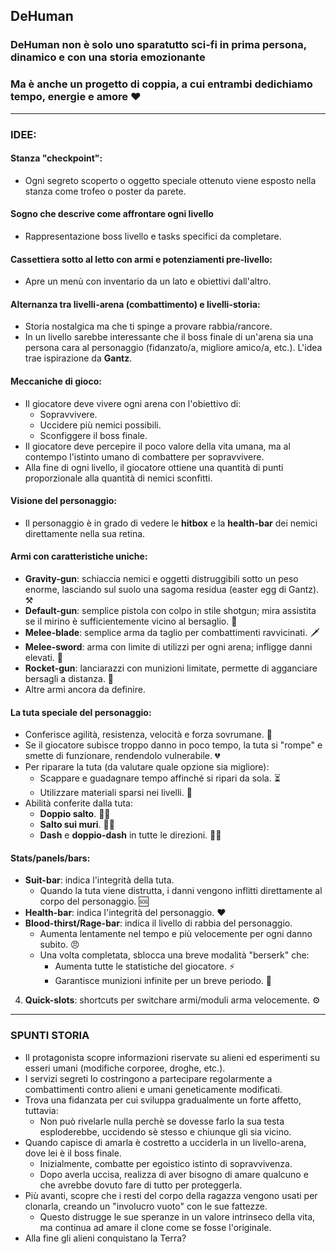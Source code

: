 ## DeHuman
### DeHuman non è solo uno sparatutto sci-fi in prima persona, dinamico e con una storia emozionante
### Ma è anche un progetto di coppia, a cui entrambi dedichiamo tempo, energie e amore ❤️

---

### IDEE:
#### Stanza "checkpoint":
 - Ogni segreto scoperto o oggetto speciale ottenuto viene esposto nella stanza come trofeo o poster da parete.

#### Sogno che descrive come affrontare ogni livello 
 - Rappresentazione boss livello e tasks specifici da completare.

#### Cassettiera sotto al letto con armi e potenziamenti pre-livello:
 - Apre un menù con inventario da un lato e obiettivi dall'altro.

#### Alternanza tra livelli-arena (combattimento) e livelli-storia:
 - Storia nostalgica ma che ti spinge a provare rabbia/rancore.
 - In un livello sarebbe interessante che il boss finale di un'arena sia una persona cara al personaggio (fidanzato/a, migliore amico/a, etc.). L'idea trae ispirazione da **Gantz**.

#### Meccaniche di gioco:
 - Il giocatore deve vivere ogni arena con l'obiettivo di:
   - Sopravvivere.
   - Uccidere più nemici possibili.
   - Sconfiggere il boss finale.
 - Il giocatore deve percepire il poco valore della vita umana, ma al contempo l'istinto umano di combattere per sopravvivere.
 - Alla fine di ogni livello, il giocatore ottiene una quantità di punti proporzionale alla quantità di nemici sconfitti.

#### Visione del personaggio:
 - Il personaggio è in grado di vedere le **hitbox** e la **health-bar** dei nemici direttamente nella sua retina.

#### Armi con caratteristiche uniche:
 - **Gravity-gun**: schiaccia nemici e oggetti distruggibili sotto un peso enorme, lasciando sul suolo una sagoma residua (easter egg di Gantz). ⚒️
 - **Default-gun**: semplice pistola con colpo in stile shotgun; mira assistita se il mirino è sufficientemente vicino al bersaglio. 🔫
 - **Melee-blade**: semplice arma da taglio per combattimenti ravvicinati. 🗡️
 - **Melee-sword**: arma con limite di utilizzi per ogni arena; infligge danni elevati. 🏹
 - **Rocket-gun**: lanciarazzi con munizioni limitate, permette di agganciare bersagli a distanza. 🚀
 - Altre armi ancora da definire.

#### La tuta speciale del personaggio:
 - Conferisce agilità, resistenza, velocità e forza sovrumane. 💪
 - Se il giocatore subisce troppo danno in poco tempo, la tuta si "rompe" e smette di funzionare, rendendolo vulnerabile. 💔
 - Per riparare la tuta (da valutare quale opzione sia migliore):
   - Scappare e guadagnare tempo affinché si ripari da sola. ⏳
   - Utilizzare materiali sparsi nei livelli. 🔧
 - Abilità conferite dalla tuta:
   - **Doppio salto**. 🦸‍♂️
   - **Salto sui muri**. 🧗‍♀️
   - **Dash** e **doppio-dash** in tutte le direzioni. 🏃‍♀️

#### Stats/panels/bars:
 - **Suit-bar**: indica l'integrità della tuta.
   - Quando la tuta viene distrutta, i danni vengono inflitti direttamente al corpo del personaggio. 🆘
 - **Health-bar**: indica l'integrità del personaggio. ❤️
 - **Blood-thirst/Rage-bar**: indica il livello di rabbia del personaggio.
   - Aumenta lentamente nel tempo e più velocemente per ogni danno subito. 😠
   - Una volta completata, sblocca una breve modalità "berserk" che:
     - Aumenta tutte le statistiche del giocatore. ⚡
     - Garantisce munizioni infinite per un breve periodo. 🔫
4. **Quick-slots**: shortcuts per switchare armi/moduli arma velocemente. ⚙️

---

### SPUNTI STORIA
 - Il protagonista scopre informazioni riservate su alieni ed esperimenti su esseri umani (modifiche corporee, droghe, etc.).
 - I servizi segreti lo costringono a partecipare regolarmente a combattimenti contro alieni e umani geneticamente modificati.
 - Trova una fidanzata per cui sviluppa gradualmente un forte affetto, tuttavia:
   - Non può rivelarle nulla perchè se dovesse farlo la sua testa esploderebbe, uccidendo sè stesso e chiunque gli sia vicino.
 - Quando capisce di amarla è costretto a ucciderla in un livello-arena, dove lei è il boss finale.
   - Inizialmente, combatte per egoistico istinto di sopravvivenza.
   - Dopo averla uccisa, realizza di aver bisogno di amare qualcuno e che avrebbe dovuto fare di tutto per proteggerla.
 - Più avanti, scopre che i resti del corpo della ragazza vengono usati per clonarla, creando un "involucro vuoto" con le sue fattezze.
   - Questo distrugge le sue speranze in un valore intrinseco della vita, ma continua ad amare il clone come se fosse l'originale.
 - Alla fine gli alieni conquistano la Terra?
